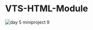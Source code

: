# VTS-HTML-Module
![day 5 miniproject 9](https://github.com/user-attachments/assets/1cd19e93-897e-429b-aa6b-9a3d8675f1ed)
